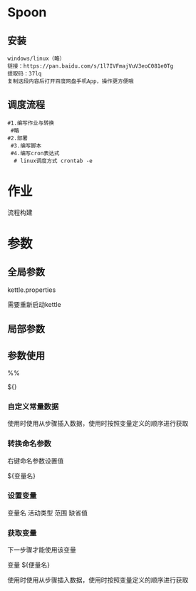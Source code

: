 # Spoon

## 安装

```
windows/linux（略）
链接：https://pan.baidu.com/s/1l7IVFmajVuV3eoC081e0Tg 
提取码：37lq 
复制这段内容后打开百度网盘手机App，操作更方便哦
```

## 调度流程

```shell
#1.编写作业与转换
 #略
#2.部署
 #3.编写脚本
 #4.编写cron表达式
  # linux调度方式 crontab -e
```

# 作业

流程构建

# 参数

## 全局参数

kettle.properties

需要重新启动kettle

## 局部参数

## 参数使用

%%

${}

### 自定义常量数据

使用时使用从步骤插入数据，使用时按照变量定义的顺序进行获取

### 转换命名参数

右键命名参数设置值

${变量名}

### 设置变量

变量名 活动类型 范围 缺省值

### 获取变量

下一步骤才能使用该变量

变量 ${便量名}

使用时使用从步骤插入数据，使用时按照变量定义的顺序进行获取